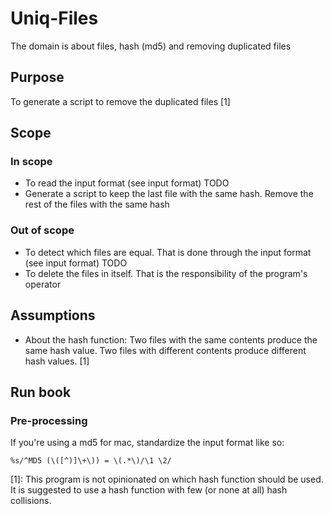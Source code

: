# Uniq-Files

The domain is about files, hash (md5) and removing duplicated files

## Purpose

To generate a script to remove the duplicated files [1]

## Scope

### In scope

  * To read the input format (see input format) TODO
  * Generate a script to keep the last file with the same hash. Remove the rest of the files with the same hash

### Out of scope

  * To detect which files are equal. That is done through the input format (see input format) TODO
  * To delete the files in itself. That is the responsibility of the program's operator

## Assumptions

  * About the hash function: Two files with the same contents produce the same hash value. Two files with different
  contents produce different hash values. [1]

## Run book

### Pre-processing

If you're using a md5 for mac, standardize the input format like so:

```
%s/^MD5 (\([^)]\+\)) = \(.*\)/\1 \2/
```

[1]: This program is not opinionated on which hash function should be used. It is suggested to use a hash function
with few (or none at all) hash collisions.


